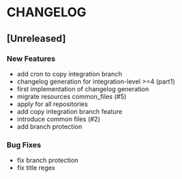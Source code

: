 # CHANGELOG


## [Unreleased]

### New Features
- add cron to copy integration branch
- changelog generation for integration-level >=4 (part1)
- first implementation of changelog generation
- migrate resources common_files (#5)
- apply for all repositories
- add copy integration branch feature
- introduce common files (#2)
- add branch protection


### Bug Fixes
- fix branch protection
- fix title regex





